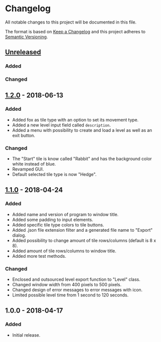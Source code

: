 # Changelog
All notable changes to this project will be documented in this file.

The format is based on [Keep a Changelog](http://keepachangelog.com/en/1.0.0/)
and this project adheres to [Semantic Versioning](http://semver.org/spec/v2.0.0.html).

## [Unreleased]
### Added

### Changed

## [1.2.0] - 2018-06-13
### Added
- Added fox as tile type with an option to set its movement type.
- Added a new level input field called `description`.
- Added a menu with possibility to create and load a level as well as an exit button.

### Changed
- The "Start" tile is know called "Rabbit" and has the background color white instead of blue.
- Revamped GUI.
- Default selected tile type is now "Hedge". 

## [1.1.0] - 2018-04-24
### Added
- Added name and version of program to window title.
- Added some padding to input elements.
- Added specific tile type colors to tile buttons.
- Added .json file extension filter and a generated file name to "Export" dialog.
- Added possibility to change amount of tile rows/columns (default is 8 x 8).
- Added amount of tile rows/columns to window title.
- Added more test methods.

### Changed
- Enclosed and outsourced level export function to "Level" class.
- Changed window width from 400 pixels to 500 pixels.
- Changed design of error messages to error messages with icon.
- Limited possible level time from 1 second to 120 seconds.

## 1.0.0 - 2018-04-17
### Added
- Initial release.

[Unreleased]: https://github.com/Pixelhash/webtech-level-builder/compare/v1.2.0...HEAD
[1.2.0]: https://github.com/Pixelhash/webtech-level-builder/compare/v1.1.0...v1.2.0
[1.1.0]: https://github.com/Pixelhash/webtech-level-builder/compare/v1.0.0...v1.1.0
